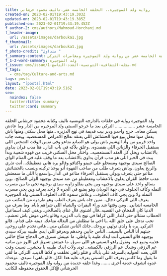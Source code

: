 ```yaml
---
title: رواية ولد الموجيره.. الحلقة الخامسة عشر.تاليف محمود حرشاني
created-on: 2023-02-01T19:43:19.303Z
updated-on: 2023-02-01T19:43:19.385Z
published-on: 2023-02-01T19:43:19.452Z
f_author-2: cms/authors/Mahmoud-Horchani.md
f_header-image:
  url: /assets/images/darbouka1.jpg
f_thumbnail:
  url: /assets/images/darbouka1.jpg
f_photo-credit: "متداول "
f_summary-content: ويستمر التشويق مع الحلقة الخامسة عشر من رواية ولد الموجيره ومغامرات التركي
f_1-2-word-summary: ولد الموجيره
f_issue: cms/issue/مجلة-الثقافية-التونسية-العدد-التاسع-1.md
f_tags:
  - cms/tag/Culture-and-arts.md
tags: posts
layout: "[posts].html"
date: 2023-02-01T19:43:19.516Z
seo:
  noindex: false
  twitter:title: summary
  twitter:card: summary
---
```

ولد الموجيره روايه في حلقات بالدارجه التونسية تاليف وكتابة محمود حرشاني الحلقة الخامسة عشر ................ التركي بعد ما خرجو السبتي ولد الموجيره من الدار وما عادش يسكن معاه.. خرج واحدو ودبر بيت قديمة في نهج الدزيره  ..منها محل سكنى ومنها باش يعمل منها محل يبيع فيها الحشائش اللي يعتقد تعالج الامراض المستعصيه. وبعث جاب واحد قريبو من وأد الهشيم باش يولي هو الصانع متاعو وفي نفس الوقت الشخص اللي يستقبل الحرفاء والزبائن اللي يقصدوه. .وعلق بلاكه في باب الدار.. هنا مدب قرآن يداوي بالاعشاب ويحل كل العقد المستعصيه.. واختار محل السكنى قريب من قهوه شعبية وبدأ يبث في الخبر اللي هو مدب قرآن يداوي بالاعشاب بعد ما وقف عليه في المنام الواي الصالح سيدي بوجبهة ومسحلو على جبينو واكتافو وقالو بره هاني معطيتلك.. أنت تذري والرىح يعاون. وباش  يتعرف  طلب من صاحب القهوة أنو يوخذ تركينه  وينصب بالحشائش متاعو  حتى  يتعرف ويولي يستقبل الحرفاء متاعو في الدار..واسمع يا اللي ما سمعتش مدب حافظ القران يداوي بالاعشاب ومعطيتلو من عند سيدي بوجبهة الولي الصالح. .وين يسالو واحد على سيدي بوجبهه وين يجي يقللو  زاويه سيدي بوجبهة  تجي ما بين مسرب النمله  وكاف الحلوف في جهة الوديان وهو يضيع في الجره لا واحد يعرف وين يجي مسرب النمله ولا وين يجي كاف الحلوف.. وعلاش سموه كاف الحلوف السبتي ولد الموجيره يعرف اللي التركي  دجال.. منين جاه باش يعرف الطب وهو طردوه من المكتب من الخامسه ابتداىي.. ومن وقتها شد وراء البقرات والشياه اللي شراهم باباه. وما يعرف من الدنيا كان النفخان في القصبه..قال اشنوى قال  غناي بالصالحي. ويغني كيف اسماعيل الحطاب مشالو حتى  للدار  اللي  كراها في نهج باب الدزيره وقالو  باخي موش باش تحشم.. تحب تدجل على خلق الله .يا اخي ما تبطلش من النذاله متاعك.  ديمه على قدام.. قالو التركي..بره يا ولدي تولهى بروحك..جاتك الناس تشكي مني.. هاني نخدم على روحي. جبتهم أنا الناس بالسيف..  الناس جايين وحدهم ويعرفو اللي ايدي  طييبه ببركه سيدي بوجبهه قالو السبتي أنت ايدك طيبة يا واطي. ما عييتش تسرق في الدجاج متاع خالتي هذيبه وتبيع فيه. وتقول راهو السبتي هو اللي سرق. ما عييتش  تسرق في  اللوز من  سانيه عم الرزقي وشدك عم الرزقي بالكمشه.. توى ولات ايدك طيببه يا محشن.. نسيت وقت اللي يعت الحوليه بالسرقه على باباك و قتلو راهي تخلفت و كلاها الذيب. التركي ما لقى ما يقول  وما كانس يعرف اللي السبتي يعرف عليه هذا الكل. قالو باهي ا سيدي. .نوعدك غدوه انشوف خدمة أخرى ....... وغدا حلقه جديدة من روايه ولد الموجيره تاليف محمود الحرشاني @كل الحقوق محفوظه للكاتب